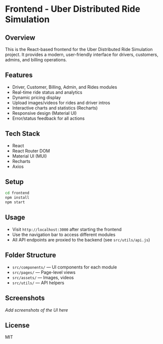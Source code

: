 # Frontend - Uber Distributed Ride Simulation

## Overview
This is the React-based frontend for the Uber Distributed Ride Simulation project. It provides a modern, user-friendly interface for drivers, customers, admins, and billing operations.

## Features
- Driver, Customer, Billing, Admin, and Rides modules
- Real-time ride status and analytics
- Dynamic pricing display
- Upload images/videos for rides and driver intros
- Interactive charts and statistics (Recharts)
- Responsive design (Material UI)
- Error/status feedback for all actions

## Tech Stack
- React
- React Router DOM
- Material UI (MUI)
- Recharts
- Axios

## Setup
```bash
cd frontend
npm install
npm start
```

## Usage
- Visit `http://localhost:3000` after starting the frontend
- Use the navigation bar to access different modules
- All API endpoints are proxied to the backend (see `src/utils/api.js`)

## Folder Structure
- `src/components/` — UI components for each module
- `src/pages/` — Page-level views
- `src/assets/` — Images, videos
- `src/utils/` — API helpers

## Screenshots
_Add screenshots of the UI here_

## License
MIT 